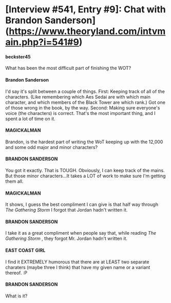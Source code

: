 # [Interview #541, Entry #9]: Chat with Brandon Sanderson](https://www.theoryland.com/intvmain.php?i=541#9)

#### beckster45

What has been the most difficult part of finishing the WOT?

#### Brandon Sanderson

I'd say it's split between a couple of things. First: Keeping track of all of the characters. (Like remembering which Aes Sedai are with which main character, and which members of the Black Tower are which rank.) Got one of those wrong in the book, by the way. Second: Making sure everyone's voice (the characters) is correct. That's the most important thing, and I spent a lot of time on it.

#### MAGICKALMAN

Brandon, is the hardest part of writing the WoT keeping up with the 12,000 and some odd major and minor characters?

#### BRANDON SANDERSON

You got it exactly. That is TOUGH. Obviously, I can keep track of the mains. But those minor characters...It takes a LOT of work to make sure I'm getting them all.

#### MAGICKALMAN

It shows, I guess the best compliment I can give is that half way through
*The Gathering Storm*
I forgot that Jordan hadn't written it.

#### BRANDON SANDERSON

I take it as a great compliment when people say that, while reading
*The Gathering Storm*
, they forgot Mr. Jordan hadn't written it.

#### EAST COAST GIRL

I find it EXTREMELY humorous that there are at LEAST two separate charaters (maybe three I think) that have my given name or a variant thereof. :P

#### BRANDON SANDERSON

What is it?

